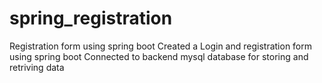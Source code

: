# spring_registration
Registration form using spring boot
Created a  Login and registration form using spring boot 
Connected to backend mysql database for storing and retriving data
